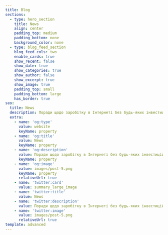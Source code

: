 ```yaml
---
title: Blog
sections:
  - type: hero_section
    title: News
    align: center
    padding_top: medium
    padding_bottom: none
    background_color: none
  - type: blog_feed_section
    blog_feed_cols: two
    enable_cards: true
    show_recent: false
    show_date: true
    show_categories: true
    show_author: false
    show_excerpt: true
    show_image: true
    padding_top: small
    padding_bottom: large
    has_border: true
seo:
  title: News
  description: Поради щодо заробітку в Інтернеті без будь-яких інвестицій
  extra:
    - name: 'og:type'
      value: website
      keyName: property
    - name: 'og:title'
      value: News
      keyName: property
    - name: 'og:description'
      value: Поради щодо заробітку в Інтернеті без будь-яких інвестицій
      keyName: property
    - name: 'og:image'
      value: images/post-5.png
      keyName: property
      relativeUrl: true
    - name: 'twitter:card'
      value: summary_large_image
    - name: 'twitter:title'
      value: News
    - name: 'twitter:description'
      value: Поради щодо заробітку в Інтернеті без будь-яких інвестицій
    - name: 'twitter:image'
      value: images/post-5.png
      relativeUrl: true
template: advanced
---
```


